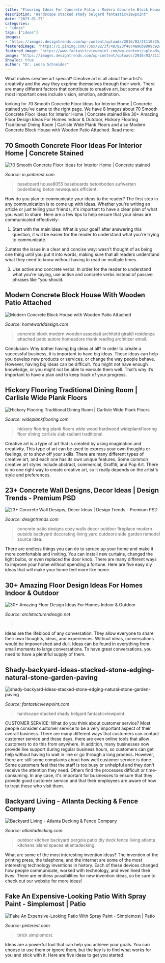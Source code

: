 ```yaml
---
title: "Flooring Ideas For Concrete Patio : Modern Concrete Block House With Wooden Patio Attached"
description: "Hardscape stacked shady belgard fantasticviewpoint"
date: "2023-01-27"
categories:
- "ideas"
tags: ["ideas"]
images:
- "https://images.designtrends.com/wp-content/uploads/2016/03/21110335/Cozy-Patio-Concrete-Wall.jpeg"
featuredImage: "https://i.pinimg.com/736x/82/3f/48/823f48c4e96b9809c92c2b7733129d30.jpg"
featured_image: "https://www.fantasticviewpoint.com/wp-content/uploads/2016/08/shady-backyard-ideas-stacked-stone-edging-natural-stone-garden-paving-hardscape-design-ideas-exterior-garden-interesting-hardscape-ideas-for-backyards.jpg"
image: "https://images.designtrends.com/wp-content/uploads/2016/03/21110335/Cozy-Patio-Concrete-Wall.jpeg"
ShowToc: true
author: "Dr. Leora Schneider"
---
```



What makes creative art special?
Creative art is all about the artist's creativity and the way they exprime themselves through their work. There are many different factors that contribute to creative art, but some of the most important ones include vision, emotion, andmotion.

	

		
looking for 70 Smooth Concrete Floor Ideas for Interior Home | Concrete stained you've came to the right page. We have 8 Images about 70 Smooth Concrete Floor Ideas for Interior Home | Concrete stained like 30+ Amazing Floor Design Ideas For Homes Indoor &amp; Outdoor, Hickory Flooring Traditional Dining Room | Carlisle Wide Plank Floors and also Modern Concrete Block House with Wooden Patio Attached. Read more:
		
    
## 70 Smooth Concrete Floor Ideas For Interior Home | Concrete Stained

<img loading=lazy src="https://i.pinimg.com/736x/0f/a2/35/0fa235b5048971b7722514897b6b2873.jpg" onerror="this.onerror=null;this.src='https://tse1.mm.bing.net/th?id=OIP.t1M860LHQHtbpsAJAwPLywHaJ4&amp;pid=15.1';" alt="70 Smooth Concrete Floor Ideas for Interior Home | Concrete stained">

_Source: in.pinterest.com_

>baseboard house8055 baseboards betonboden aufwerten bodenbelag beton newsquads efficient. 

	

How do you plan to communicate your ideas to the reader?
The first step in any communication is to come up with ideas. Whether you're writing an article or just telling your friends, it's important to have a clear plan of what you want to share. Here are a few tips to help ensure that your ideas are communicated effectively:
1. Start with the main idea: What is your goal? after answering this question, it will be easier for the reader to understand what you're trying to communicate.

2.states the issue in a clear and concise way: wasn't thought of as being one thing until you put it into words, making sure that all readers understand what they need to know without having to read on multiple times.

3. Use active and concrete verbs: In order for the reader to understand what you're saying, use active and concrete verbs instead of passive phrases like "you should.

    
## Modern Concrete Block House With Wooden Patio Attached

<img loading=lazy src="http://homeworlddesign.com/wp-content/uploads/2016/06/Modern-Concrete-Block-House-with-Wooden-Patio-Attached-12.jpg" onerror="this.onerror=null;this.src='https://tse2.mm.bing.net/th?id=OIP.OSeG_t4KZ_-0m9zysD_8TQHaLH&amp;pid=15.1';" alt="Modern Concrete Block House with Wooden Patio Attached">

_Source: homeworlddesign.com_

>concrete block modern wooden associati architetti giraldi residenza attached patio autore homeadore thank reading architizer email. 

	

Conclusion: Why bother having big ideas at all?
In order to create a successful business, it is important to have big ideas. These ideas can help you develop new products or services, or change the way people behave. However, having big ideas can be difficult. You might not have enough knowledge, or you might not be able to execute them well. That’s why it’s important to have a plan and to keep track of your progress.

    
## Hickory Flooring Traditional Dining Room | Carlisle Wide Plank Floors

<img loading=lazy src="https://www.wideplankflooring.com/wp-content/uploads/2016/12/Hickory-Radiant-Heat-COncrete-Slab-Amber-4-10-1.jpg" onerror="this.onerror=null;this.src='https://tse2.mm.bing.net/th?id=OIP.RSxKdXdZ5NN7mZh4u3A32QHaLG&amp;pid=15.1';" alt="Hickory Flooring Traditional Dining Room | Carlisle Wide Plank Floors">

_Source: wideplankflooring.com_

>hickory flooring plank floors wide wood hardwood wideplankflooring floor dining carlisle slab radiant traditional. 

	

Creative art is a type of art that is created by using imagination and creativity. This type of art can be used to express your own thoughts or feelings, or to show off your skills. There are many different types of creative art, and each one has its own unique features. Some common creative art styles include abstract, commercial, Graffiti, and Pop Art. There is no one right way to create creative art, so it really depends on the artist's style and preferences.

    
## 23+ Concrete Wall Designs, Decor Ideas | Design Trends - Premium PSD

<img loading=lazy src="https://images.designtrends.com/wp-content/uploads/2016/03/21110335/Cozy-Patio-Concrete-Wall.jpeg" onerror="this.onerror=null;this.src='https://tse1.mm.bing.net/th?id=OIP.A515RlTHqqZHNI_WF7hOCwHaLG&amp;pid=15.1';" alt="23+ Concrete Wall Designs, Decor Ideas | Design Trends - Premium PSD">

_Source: designtrends.com_

>concrete patio designs cozy walls decor outdoor fireplace modern outside backyard decorating living yard outdoors side garden remodel source idea. 

	

There are endless things you can do to spruce up your home and make it more comfortable and inviting. You can install new curtains, changed the light bulbs, or even replaced the door knob. There are many different ways to improve your home without spending a fortune. Here are five easy diy ideas that will make your home feel more like home.

    
## 30+ Amazing Floor Design Ideas For Homes Indoor &amp; Outdoor

<img loading=lazy src="https://cdn.architecturendesign.net/wp-content/uploads/2015/08/AD-Indoor-Outdoor-Floor-Design-Ideas-20.jpg" onerror="this.onerror=null;this.src='https://tse3.mm.bing.net/th?id=OIP.iEN4p-EMZ-w4uLkUbwK7qwHaLH&amp;pid=15.1';" alt="30+ Amazing Floor Design Ideas For Homes Indoor &amp; Outdoor">

_Source: architecturendesign.net_

>. 

	

Ideas are the lifeblood of any conversation. They allow everyone to share their own thoughts, ideas, and experiences. Without ideas, conversations would be impoverished and dull. Ideas can be found in everything from small moments to large conversations. To have great conversations, you need to have a plentiful supply of them.

    
## Shady-backyard-ideas-stacked-stone-edging-natural-stone-garden-paving

<img loading=lazy src="https://www.fantasticviewpoint.com/wp-content/uploads/2016/08/shady-backyard-ideas-stacked-stone-edging-natural-stone-garden-paving-hardscape-design-ideas-exterior-garden-interesting-hardscape-ideas-for-backyards.jpg" onerror="this.onerror=null;this.src='https://tse3.mm.bing.net/th?id=OIP.k9MX0VEk-ToqlhkHLYtlhgHaGO&amp;pid=15.1';" alt="shady-backyard-ideas-stacked-stone-edging-natural-stone-garden-paving">

_Source: fantasticviewpoint.com_

>hardscape stacked shady belgard fantasticviewpoint. 

	

CUSTOMER SERVICE: What do you think about customer service?
Most people consider customer service to be a very important aspect of their overall business. There are many different ways that customers can contact customer service and these days, there are even online tools that allow customers to do this from anywhere. In addition, many businesses now provide live support during regular business hours, so customers can get help without having to wait in line or go through a long process.
However, there are still some complaints about how well customer service is done. Some customers feel that the staff is too busy or unhelpful and they don't receive the attention they need. Others find the processes difficult or time-consuming. In any case, it's important for businesses to ensure that they provide good customer service and that their employees are aware of how to treat those who visit them.

    
## Backyard Living - Atlanta Decking &amp; Fence Company

<img loading=lazy src="https://atlantadecking.com/wp-content/uploads/2018/03/outdoor-kitchen_Bailey2.jpg" onerror="this.onerror=null;this.src='https://tse3.mm.bing.net/th?id=OIP.TuQiGtrOSMaFItwulIxAOwHaE9&amp;pid=15.1';" alt="Backyard Living - Atlanta Decking &amp; Fence Company">

_Source: atlantadecking.com_

>outdoor kitchen backyard pergola patio diy deck fence living atlanta kitchens island spaces atlantadecking. 

	

What are some of the most interesting invention ideas?
The invention of the printing press, the telephone, and the internet are some of the most interesting technology inventions in history. Each of these devices changed how people communicate, worked with technology, and even lived their lives. There are endless possibilities for new invention ideas, so be sure to check out our website for more ideas!

    
## Fake An Expensive-Looking Patio With Spray Paint - Simplemost | Patio

<img loading=lazy src="https://i.pinimg.com/736x/82/3f/48/823f48c4e96b9809c92c2b7733129d30.jpg" onerror="this.onerror=null;this.src='https://tse1.mm.bing.net/th?id=OIP.7yQ5nLXMPdKR-TlNEwO0rgAAAA&amp;pid=15.1';" alt="Fake An Expensive-Looking Patio With Spray Paint - Simplemost | Patio">

_Source: pinterest.com_

>brick simplemost. 

	

Ideas are a powerful tool that can help you achieve your goals. You can choose to use them or ignore them, but the key is to find what works for you and stick with it. Here are five ideas to get you started: 

